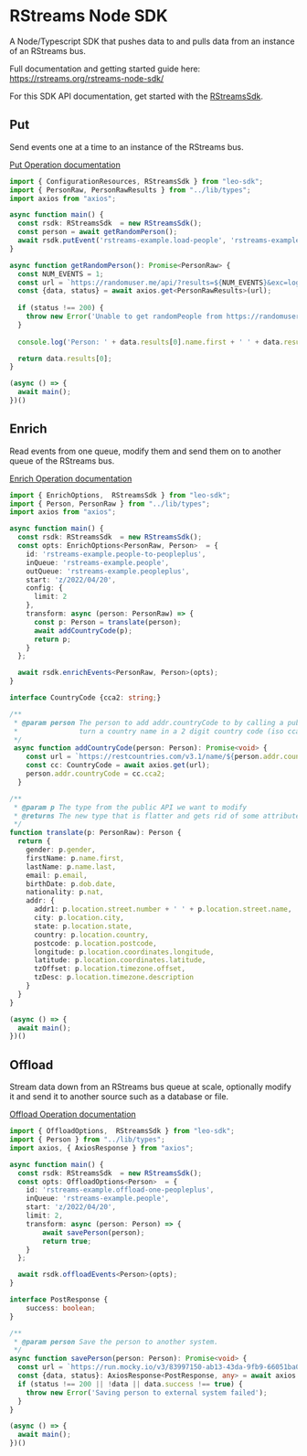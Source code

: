 # RStreams Node SDK

A Node/Typescript SDK that pushes data to and pulls data from an instance of an RStreams bus.

Full documentation and getting started guide here: https://rstreams.org/rstreams-node-sdk/

For this SDK API documentation, get started with the [RStreamsSdk](classes/index.RStreamsSdk.html).

## Put

Send events one at a time to an instance of the RStreams bus.

[Put Operation documentation](https://rstreams.org/rstreams-node-sdk/sdk-apis/standalone-ops/put/)

```typescript
import { ConfigurationResources, RStreamsSdk } from "leo-sdk";
import { PersonRaw, PersonRawResults } from "../lib/types";
import axios from "axios";

async function main() {
  const rsdk: RStreamsSdk  = new RStreamsSdk();
  const person = await getRandomPerson();
  await rsdk.putEvent('rstreams-example.load-people', 'rstreams-example.people', person);
}

async function getRandomPerson(): Promise<PersonRaw> {
  const NUM_EVENTS = 1;
  const url = `https://randomuser.me/api/?results=${NUM_EVENTS}&exc=login,registered,phone,cell,picture,id&noinfo`;
  const {data, status} = await axios.get<PersonRawResults>(url);
  
  if (status !== 200) {
    throw new Error('Unable to get randomPeople from https://randomuser.me API: ' + status);
  }
  
  console.log('Person: ' + data.results[0].name.first + ' ' + data.results[0].name.last);

  return data.results[0];
}

(async () => {
  await main();
})()
```

## Enrich

Read events from one queue, modify them and send them on to another queue of the RStreams bus.

[Enrich Operation documentation](https://rstreams.org/rstreams-node-sdk/sdk-apis/standalone-ops/enrich/)

```typescript
import { EnrichOptions,  RStreamsSdk } from "leo-sdk";
import { Person, PersonRaw } from "../lib/types";
import axios from "axios";

async function main() {
  const rsdk: RStreamsSdk  = new RStreamsSdk();
  const opts: EnrichOptions<PersonRaw, Person>  = {
    id: 'rstreams-example.people-to-peopleplus',
    inQueue: 'rstreams-example.people',
    outQueue: 'rstreams-example.peopleplus',
    start: 'z/2022/04/20',
    config: {
      limit: 2
    },
    transform: async (person: PersonRaw) => {
      const p: Person = translate(person);
      await addCountryCode(p);
      return p;
    }
  };

  await rsdk.enrichEvents<PersonRaw, Person>(opts);
}

interface CountryCode {cca2: string;}

/**
 * @param person The person to add addr.countryCode to by calling a public API to
 *               turn a country name in a 2 digit country code (iso cca2)
 */
 async function addCountryCode(person: Person): Promise<void> {
    const url = `https://restcountries.com/v3.1/name/${person.addr.country}?fullText=true&fields=cca2`;    
    const cc: CountryCode = await axios.get(url);
    person.addr.countryCode = cc.cca2;
  }

/**
 * @param p The type from the public API we want to modify
 * @returns The new type that is flatter and gets rid of some attributes don't need
 */
function translate(p: PersonRaw): Person {
  return {
    gender: p.gender,
    firstName: p.name.first,
    lastName: p.name.last,
    email: p.email,
    birthDate: p.dob.date,
    nationality: p.nat,
    addr: {
      addr1: p.location.street.number + ' ' + p.location.street.name,
      city: p.location.city, 
      state: p.location.state,
      country: p.location.country,
      postcode: p.location.postcode,
      longitude: p.location.coordinates.longitude,
      latitude: p.location.coordinates.latitude,
      tzOffset: p.location.timezone.offset,
      tzDesc: p.location.timezone.description
    }
  }
}

(async () => {
  await main();
})()
```

## Offload

Stream data down from an RStreams bus queue at scale, optionally modify it and send it to another source such as a database or file.

[Offload Operation documentation](https://rstreams.org/rstreams-node-sdk/sdk-apis/standalone-ops/offload/)

```typescript
import { OffloadOptions,  RStreamsSdk } from "leo-sdk";
import { Person } from "../lib/types";
import axios, { AxiosResponse } from "axios";

async function main() {
  const rsdk: RStreamsSdk  = new RStreamsSdk();
  const opts: OffloadOptions<Person>  = {
    id: 'rstreams-example.offload-one-peopleplus',
    inQueue: 'rstreams-example.people',
    start: 'z/2022/04/20',
    limit: 2,
    transform: async (person: Person) => {
        await savePerson(person);
        return true;        
    }
  };

  await rsdk.offloadEvents<Person>(opts);
}

interface PostResponse {
    success: boolean;
}

/**
 * @param person Save the person to another system.
 */
async function savePerson(person: Person): Promise<void> {
  const url = `https://run.mocky.io/v3/83997150-ab13-43da-9fb9-66051ba06c10?mocky-delay=500ms`;    
  const {data, status}: AxiosResponse<PostResponse, any> = await axios.post<PostResponse>(url, person);
  if (status !== 200 || !data || data.success !== true) {
    throw new Error('Saving person to external system failed');
  }
}

(async () => {
  await main();
})()
```